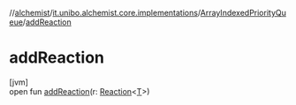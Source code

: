 //[alchemist](../../../index.md)/[it.unibo.alchemist.core.implementations](../index.md)/[ArrayIndexedPriorityQueue](index.md)/[addReaction](add-reaction.md)

# addReaction

[jvm]\
open fun [addReaction](add-reaction.md)(r: [Reaction](../../it.unibo.alchemist.model.interfaces/-reaction/index.md)<[T](index.md)>)
